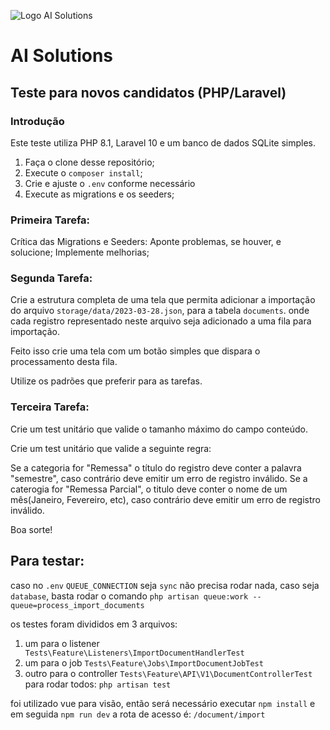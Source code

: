![Logo AI Solutions](http://aisolutions.tec.br/wp-content/uploads/sites/2/2019/04/logo.png)

# AI Solutions

## Teste para novos candidatos (PHP/Laravel)

### Introdução

Este teste utiliza PHP 8.1, Laravel 10 e um banco de dados SQLite simples.

1. Faça o clone desse repositório;
1. Execute o `composer install`;
1. Crie e ajuste o `.env` conforme necessário
1. Execute as migrations e os seeders;

### Primeira Tarefa:

Crítica das Migrations e Seeders: Aponte problemas, se houver, e solucione; Implemente melhorias;

### Segunda Tarefa:

Crie a estrutura completa de uma tela que permita adicionar a importação do arquivo `storage/data/2023-03-28.json`, para a tabela `documents`. onde cada registro representado neste arquivo seja adicionado a uma fila para importação.

Feito isso crie uma tela com um botão simples que dispara o processamento desta fila.

Utilize os padrões que preferir para as tarefas.

### Terceira Tarefa:

Crie um test unitário que valide o tamanho máximo do campo conteúdo.

Crie um test unitário que valide a seguinte regra:

Se a categoria for "Remessa" o título do registro deve conter a palavra "semestre", caso contrário deve emitir um erro de registro inválido.
Se a caterogia for "Remessa Parcial", o titulo deve conter o nome de um mês(Janeiro, Fevereiro, etc), caso contrário deve emitir um erro de registro inválido.


Boa sorte!

## Para testar:
caso no `.env` `QUEUE_CONNECTION` seja `sync` não precisa rodar nada, caso seja `database`, basta rodar o comando `php artisan queue:work --queue=process_import_documents`

os testes foram divididos em 3 arquivos:
1. um para o listener ` Tests\Feature\Listeners\ImportDocumentHandlerTest`
2. um para o job `Tests\Feature\Jobs\ImportDocumentJobTest`
3. outro para o controller `Tests\Feature\API\V1\DocumentControllerTest` 
para rodar todos: `php artisan test`

foi utilizado vue para visão, então será necessário executar `npm install` e em seguida `npm run dev`
a rota de acesso é: `/document/import`
